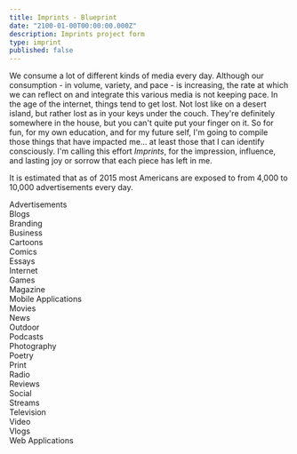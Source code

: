 ```yaml
---
title: Imprints - Blueprint
date: "2100-01-00T00:00:00.000Z"
description: Imprints project form
type: imprint
published: false 
---
```


We consume a lot of different kinds of media every day. Although our consumption - in volume, variety, and pace - is increasing, the rate at which we can reflect on and integrate this various media is not keeping pace. In the age of the internet, things tend to get lost. Not lost like on a desert island, but rather lost as in your keys under the couch. They're definitely somewhere in the house, but you can't quite put your finger on it. So for fun, for my own education, and for my future self, I'm going to compile those things that have impacted me... at least those that I can identify consciously. I'm calling this effort _Imprints_, for the impression, influence, and lasting joy or sorrow that each piece has left in me.



It is estimated that as of 2015 most Americans are exposed to from 4,000 to 10,000 advertisements every day.

Advertisements      
Blogs  
Branding  
Business   
Cartoons  
Comics  
Essays  
Internet  
Games  
Magazine  
Mobile Applications  
Movies  
News  
Outdoor  
Podcasts  
Photography  
Poetry  
Print  
Radio  
Reviews  
Social  
Streams  
Television  
Video  
Vlogs  
Web Applications    